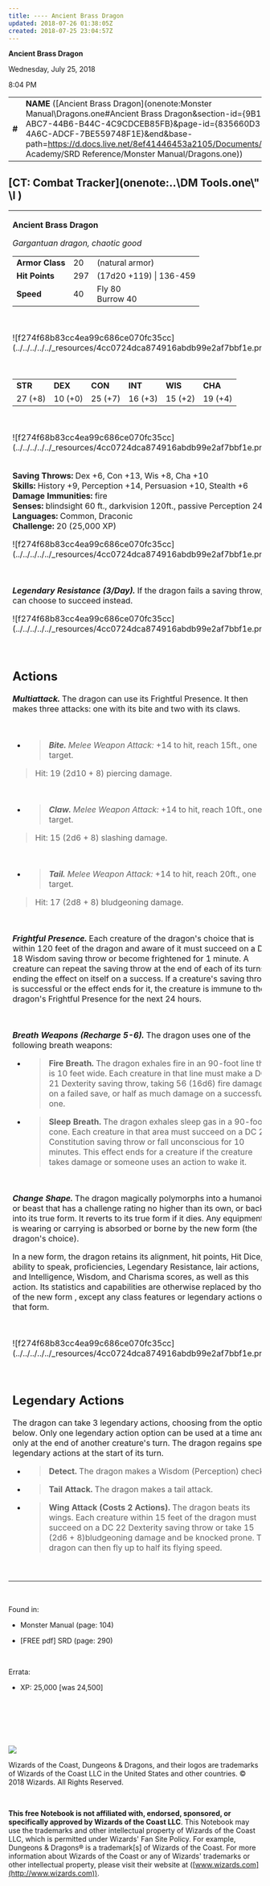 ```yaml
---
title: ---- Ancient Brass Dragon
updated: 2018-07-26 01:38:05Z
created: 2018-07-25 23:04:57Z
---
```


**Ancient Brass Dragon**

Wednesday, July 25, 2018

8:04 PM

|        |                                                                                                                                                                                                                                                                                                                          |        |         |         |     |       |          |
|--------|--------------------------------------------------------------------------------------------------------------------------------------------------------------------------------------------------------------------------------------------------------------------------------------------------------------------------|--------|---------|---------|-----|-------|----------|
| **\#** | **NAME** ([Ancient Brass Dragon](onenote:Monster Manual\\Dragons.one#Ancient Brass Dragon&section-id={9B13BEB9-ABC7-44B6-B44C-4C9CDCEB85FB}&page-id={835660D3-9934-4A6C-ADCF-7BE559748F1E}&end&base-path=https://d.docs.live.net/8ef41446453a2105/Documents/Adventure Academy/SRD Reference/Monster Manual/Dragons.one)) | **20** | **297** | **297** | \-  | Notes | 24500 XP |

## [CT: Combat Tracker](onenote:..\\DM Tools.one\\" \l )

<table><tbody><tr class="odd"><td><p><strong>Ancient Brass Dragon</strong></p><p><em>Gargantuan dragon, chaotic good<br />
</em></p><table><tbody><tr class="odd"><td><strong>Armor Class</strong></td><td>20</td><td>(natural armor)</td></tr><tr class="even"><td><strong>Hit Points</strong></td><td>297</td><td>(17d20 +119) | 136-459</td></tr><tr class="odd"><td><strong>Speed</strong></td><td>40</td><td>Fly 80<br />
Burrow 40</td></tr></tbody></table><p> </p><p>![f274f68b83cc4ea99c686ce070fc35cc](../../../../../_resources/4cc0724dca874916abdb99e2af7bbf1e.png)</p><p> </p><table><tbody><tr class="odd"><td><strong>STR</strong></td><td><strong>DEX</strong></td><td><strong>CON</strong></td><td><strong>INT</strong></td><td><strong>WIS</strong></td><td><strong>CHA</strong></td></tr><tr class="even"><td>27 (+8)</td><td>10 (+0)</td><td>25 (+7)</td><td>16 (+3)</td><td>15 (+2)</td><td>19 (+4)</td></tr></tbody></table><p> </p><p>![f274f68b83cc4ea99c686ce070fc35cc](../../../../../_resources/4cc0724dca874916abdb99e2af7bbf1e.png)</p><p><strong><br />
Saving Throws:</strong> Dex +6, Con +13, Wis +8, Cha +10<br />
<strong>Skills:</strong> History +9, Perception +14, Persuasion +10, Stealth +6<br />
<strong>Damage Immunities:</strong> fire<br />
<strong>Senses:</strong> blindsight 60 ft., darkvision 120ft., passive Perception 24<br />
<strong>Languages:</strong> Common, Draconic<br />
<strong>Challenge:</strong> 20 (25,000 XP)</p><p>![f274f68b83cc4ea99c686ce070fc35cc](../../../../../_resources/4cc0724dca874916abdb99e2af7bbf1e.png)</p><p> </p><p><em><strong>Legendary Resistance (3/Day).</strong></em> If the dragon fails a saving throw, it can choose to succeed instead.</p><p>![f274f68b83cc4ea99c686ce070fc35cc](../../../../../_resources/4cc0724dca874916abdb99e2af7bbf1e.png)</p><p> </p><h2 id="actions"><strong>Actions</strong></h2><p><em><strong>Multiattack.</strong></em> The dragon can use its Frightful Presence. It then makes three attacks: one with its bite and two with its claws.</p><p> </p><ul><li><blockquote><p><em><strong>Bite.</strong> Melee Weapon Attack:</em> +14 to hit, reach 15ft., one target.</p></blockquote></li></ul><blockquote><p>Hit: 19 (2d10 + 8) piercing damage.</p></blockquote><p> </p><ul><li><blockquote><p><em><strong>Claw.</strong> Melee Weapon Attack:</em> +14 to hit, reach 10ft., one target.</p></blockquote></li></ul><blockquote><p>Hit: 15 (2d6 + 8) slashing damage.</p></blockquote><p> </p><ul><li><blockquote><p><em><strong>Tail.</strong> Melee Weapon Attack:</em> +14 to hit, reach 20ft., one target.</p></blockquote></li></ul><blockquote><p>Hit: 17 (2d8 + 8) bludgeoning damage.</p></blockquote><p> </p><p><em><strong>Frightful Presence.</strong></em> Each creature of the dragon's choice that is within 120 feet of the dragon and aware of it must succeed on a DC 18 Wisdom saving throw or become frightened for 1 minute. A creature can repeat the saving throw at the end of each of its turns, ending the effect on itself on a success. If a creature's saving throw is successful or the effect ends for it, the creature is immune to the dragon's Frightful Presence for the next 24 hours.</p><p> </p><p><em><strong>Breath Weapons (Recharge 5-6).</strong></em> The dragon uses one of the following breath weapons:</p><ul><li><blockquote><p><strong>Fire Breath.</strong> The dragon exhales fire in an 90-foot line that is 10 feet wide. Each creature in that line must make a DC 21 Dexterity saving throw, taking 56 (16d6) fire damage on a failed save, or half as much damage on a successful one.</p></blockquote></li><li><blockquote><p><strong>Sleep Breath.</strong> The dragon exhales sleep gas in a 90-foot cone. Each creature in that area must succeed on a DC 21 Constitution saving throw or fall unconscious for 10 minutes. This effect ends for a creature if the creature takes damage or someone uses an action to wake it.</p></blockquote></li></ul><p> </p><p><em><strong>Change Shape.</strong></em> The dragon magically polymorphs into a humanoid or beast that has a challenge rating no higher than its own, or back into its true form. It reverts to its true form if it dies. Any equipment it is wearing or carrying is absorbed or borne by the new form (the dragon's choice).</p><p>In a new form, the dragon retains its alignment, hit points, Hit Dice, ability to speak, proficiencies, Legendary Resistance, lair actions, and Intelligence, Wisdom, and Charisma scores, as well as this action. Its statistics and capabilities are otherwise replaced by those of the new form , except any class features or legendary actions of that form.</p><p> </p><p>![f274f68b83cc4ea99c686ce070fc35cc](../../../../../_resources/4cc0724dca874916abdb99e2af7bbf1e.png)</p><p> </p><h2 id="legendary-actions"><strong>Legendary Actions</strong></h2><p>The dragon can take 3 legendary actions, choosing from the options below. Only one legendary action option can be used at a time and only at the end of another creature's turn. The dragon regains spent legendary actions at the start of its turn.</p><ul><li><blockquote><p><strong>Detect.</strong> The dragon makes a Wisdom (Perception) check.</p></blockquote></li><li><blockquote><p><strong>Tail Attack.</strong> The dragon makes a tail attack.</p></blockquote></li><li><blockquote><p><strong>Wing Attack (Costs 2 Actions).</strong> The dragon beats its wings. Each creature within 15 feet of the dragon must succeed on a DC 22 Dexterity saving throw or take 15 (2d6 + 8)bludgeoning damage and be knocked prone. The dragon can then fly up to half its flying speed.</p></blockquote></li></ul><p> </p></td></tr></tbody></table>

 

Found in:

-   Monster Manual (page: 104)

-   \[FREE pdf\] SRD (page: 290)

 

Errata:

-   XP: 25,000 \[was 24,500\]

 

 

 

![](tmp\media\image2.png)

Wizards of the Coast, Dungeons & Dragons, and their logos are trademarks of Wizards of the Coast LLC in the United States and other countries. © 2018 Wizards. All Rights Reserved.

 

**This free Notebook is not affiliated with, endorsed, sponsored, or specifically approved by Wizards of the Coast LLC**. This Notebook may use the trademarks and other intellectual property of Wizards of the Coast LLC, which is permitted under Wizards' Fan Site Policy. For example, Dungeons & Dragons® is a trademark\[s\] of Wizards of the Coast. For more information about Wizards of the Coast or any of Wizards' trademarks or other intellectual property, please visit their website at ([www.wizards.com](http://www.wizards.com)).
